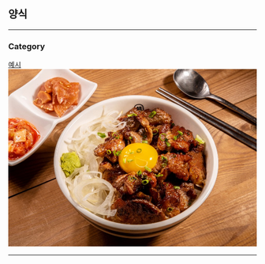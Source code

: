 ## 양식

---

### Category

[예시](/example/example.md)
<img src="example/img/food.jpg?raw=true"/>


---
